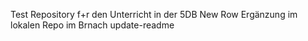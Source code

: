 Test Repository f+r den Unterricht in der 5DB
New Row
Ergänzung im lokalen Repo im Brnach update-readme
